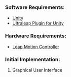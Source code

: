 ### Software Requirements:
- [Unity](https://unity.com/products/unity-student)
- [Ultraleap Plugin for Unity](https://developer.leapmotion.com/unity)

### Hardware Requirements:
- [Leap Motion Controller](https://leap2.ultraleap.com/leap-motion-controller-2/)

### Initial Implementation:
1. Graphical User Interface
